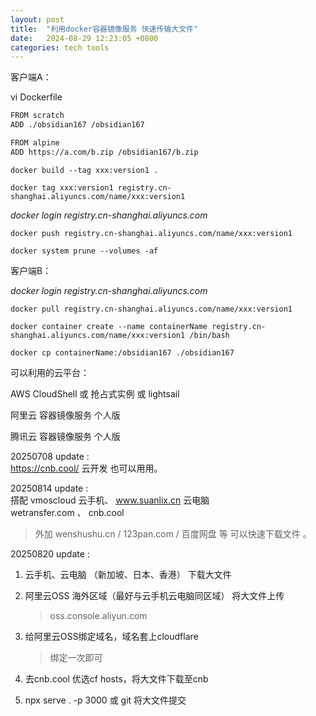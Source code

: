 ```yaml
---
layout: post
title:  "利用docker容器镜像服务 快速传输大文件"
date:   2024-08-29 12:23:05 +0800
categories: tech tools
---  
```



客户端A：

vi Dockerfile  

```bash
FROM scratch
ADD ./obsidian167 /obsidian167
```

```bash
FROM alpine
ADD https://a.com/b.zip /obsidian167/b.zip
```

`docker build --tag xxx:version1 .`  

`docker tag xxx:version1 registry.cn-shanghai.aliyuncs.com/name/xxx:version1`  

*docker login registry.cn-shanghai.aliyuncs.com*  

`docker push registry.cn-shanghai.aliyuncs.com/name/xxx:version1`  

`docker system prune --volumes -af`

客户端B： 

*docker login registry.cn-shanghai.aliyuncs.com*  

`docker pull registry.cn-shanghai.aliyuncs.com/name/xxx:version1`  

`docker container create --name containerName registry.cn-shanghai.aliyuncs.com/name/xxx:version1 /bin/bash`  

`docker cp containerName:/obsidian167 ./obsidian167`  



可以利用的云平台：  

AWS CloudShell 或 抢占式实例 或 lightsail  

阿里云 容器镜像服务 个人版  

腾讯云 容器镜像服务 个人版  

20250708 update :  
https://cnb.cool/ 云开发 也可以用用。  

20250814 update :  
搭配 vmoscloud 云手机、  www.suanlix.cn 云电脑  
wetransfer.com 、 cnb.cool   
> 外加 wenshushu.cn / 123pan.com / 百度网盘 等
可以快速下载文件 。  

20250820 update :  
1. 云手机、云电脑 （新加坡、日本、香港） 下载大文件  
2. 阿里云OSS 海外区域（最好与云手机云电脑同区域） 将大文件上传  
   > oss.console.aliyun.com  

3. 给阿里云OSS绑定域名，域名套上cloudflare  
   > 绑定一次即可  

4. 去cnb.cool 优选cf hosts，将大文件下载至cnb  
5. npx serve . -p 3000 或 git 将大文件提交  